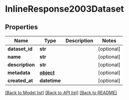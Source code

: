 # InlineResponse2003Dataset

## Properties
Name | Type | Description | Notes
------------ | ------------- | ------------- | -------------
**dataset_id** | **str** |  | [optional] 
**name** | **str** |  | [optional] 
**description** | **str** |  | [optional] 
**metadata** | [**object**](.md) |  | [optional] 
**created_at** | **datetime** |  | [optional] 

[[Back to Model list]](../README.md#documentation-for-models) [[Back to API list]](../README.md#documentation-for-api-endpoints) [[Back to README]](../README.md)


